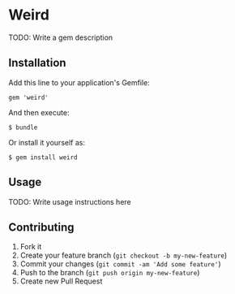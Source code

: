 # Weird

TODO: Write a gem description

## Installation

Add this line to your application's Gemfile:

    gem 'weird'

And then execute:

    $ bundle

Or install it yourself as:

    $ gem install weird

## Usage

TODO: Write usage instructions here

## Contributing

1. Fork it
2. Create your feature branch (`git checkout -b my-new-feature`)
3. Commit your changes (`git commit -am 'Add some feature'`)
4. Push to the branch (`git push origin my-new-feature`)
5. Create new Pull Request
